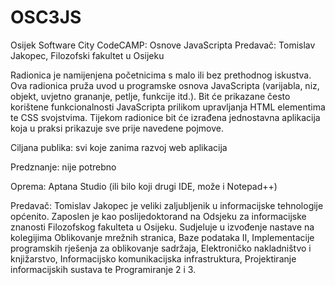 # OSC3JS
Osijek Software City CodeCAMP: Osnove JavaScripta
Predavač: Tomislav Jakopec, Filozofski fakultet u Osijeku

Radionica je namijenjena početnicima s malo ili bez prethodnog iskustva. Ova radionica pruža uvod u programske osnova JavaScripta (varijabla, niz, objekt, uvjetno grananje, petlje, funkcije itd.). Bit će prikazane često korištene funkcionalnosti JavaScripta prilikom upravljanja HTML elementima te CSS svojstvima. Tijekom radionice bit će izrađena jednostavna aplikacija koja u praksi prikazuje sve prije navedene pojmove.

Ciljana publika: svi koje zanima razvoj web aplikacija

Predznanje: nije potrebno

Oprema: Aptana Studio (ili bilo koji drugi IDE, može i Notepad++)

Predavač:
Tomislav Jakopec je veliki zaljubljenik u informacijske tehnologije općenito. Zaposlen je kao poslijedoktorand na Odsjeku za informacijske znanosti Filozofskog fakulteta u Osijeku. Sudjeluje u izvođenje nastave na kolegijima Oblikovanje mrežnih stranica, Baze podataka II, Implementacije programskih rješenja za oblikovanje sadržaja, Elektroničko nakladništvo i knjižarstvo, Informacijsko komunikacijska infrastruktura, Projektiranje informacijskih sustava te Programiranje 2 i 3.

